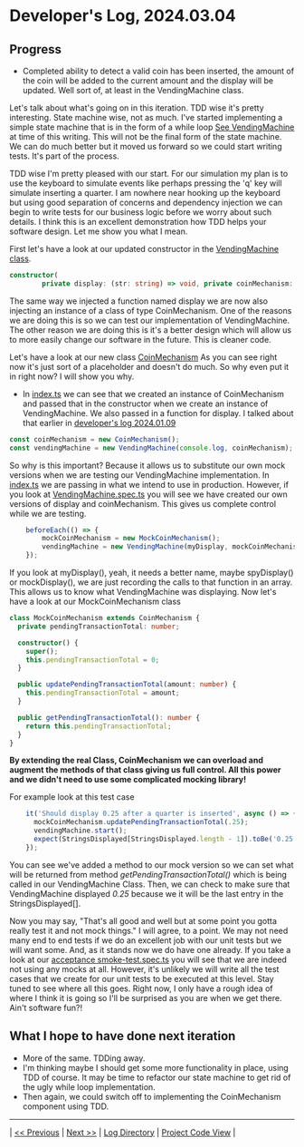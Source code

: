 # Developer's Log, 2024.03.04

## Progress

* Completed ability to detect a valid coin has been inserted, the amount of the coin will be added to the current amount and the display will be updated. Well sort of, at least in the VendingMachine class.

Let's talk about what's going on in this iteration. TDD wise it's pretty interesting. State machine wise, not as much. I've started implementing a simple state machine that is in the form of a while loop [See VendingMachine](https://github.com/WoodyB/vending-machine-project/blob/rc-430/src/VendingMachine.ts) at time of this writing. This will not be the final form of the state machine. We can do much better but it moved us forward so we could start writing tests. It's part of the process.

TDD wise I'm pretty pleased with our start. For our simulation my plan is to use the keyboard to simulate events like perhaps pressing the 'q' key will simulate inserting a quarter. I am nowhere near hooking up the keyboard but using good separation of concerns and dependency injection we can begin to write tests for our business logic before we worry about such details. I think this is an excellent demonstration how TDD helps your software design. Let me show you what I mean.

First let's have a look at our updated constructor in the [VendingMachine class](https://github.com/WoodyB/vending-machine-project/blob/rc-430/src/VendingMachine.ts#L15C17-L16C1).

``` typescript
constructor(
        private display: (str: string) => void, private coinMechanism: CoinMechanism) 
```

The same way we injected a function named display we are now also injecting an instance of a class of type CoinMechanism. One of the reasons we are doing this is so we can test our implementation of VendingMachine. The other reason we are doing this is it's a better design which will allow us to more easily change our software in the future. This is cleaner code.

Let's have a look at our new class [CoinMechanism](https://github.com/WoodyB/vending-machine-project/blob/rc-430/src/CoinMechanism.ts) As you can see right now it's just sort of a placeholder and doesn't do much. So why even put it in right now? I will show you why.

* In [index.ts](https://github.com/WoodyB/vending-machine-project/blob/rc-430/src/index.ts) we can see that we created an instance of CoinMechanism and passed that in the constructor when we create an instance of VendingMachine. We also passed in a function for display. I talked about that earlier in [developer's log 2024.01.09](https://github.com/WoodyB/vending-machine-project/blob/rc-430/design/developers-log/2024.01.09.md)

``` typescript
const coinMechanism = new CoinMechanism();
const vendingMachine = new VendingMachine(console.log, coinMechanism);
```

So why is this important? Because it allows us to substitute our own mock versions when we are testing our VendingMachine implementation. In [index.ts](https://github.com/WoodyB/vending-machine-project/blob/rc-430/src/index.ts) we are passing in what we intend to use in production. However, if you look at [VendingMachine.spec.ts](https://github.com/WoodyB/vending-machine-project/blob/rc-430/test/commit/VendingMachine.spec.ts) you will see we have created our own versions of display and coinMechanism. This gives us complete control while we are testing.

``` typescript
    beforeEach(() => {
        mockCoinMechanism = new MockCoinMechanism();
        vendingMachine = new VendingMachine(myDisplay, mockCoinMechanism);
    });
```

If you look at myDisplay(), yeah, it needs a better name, maybe spyDisplay() or mockDisplay(), we are just recording the calls to that function in an array. This allows us to know what VendingMachine was displaying. Now let's have a look at our MockCoinMechanism class

``` typescript
class MockCoinMechanism extends CoinMechanism {
  private pendingTransactionTotal: number;

  constructor() {
    super();
    this.pendingTransactionTotal = 0;
  }

  public updatePendingTransactionTotal(amount: number) {
    this.pendingTransactionTotal = amount;
  }

  public getPendingTransactionTotal(): number {
    return this.pendingTransactionTotal;
  }
}
```

**By extending the real Class, CoinMechanism we can overload and augment the methods of that class giving us full control. All this power and we didn't need to use some complicated mocking library!**

For example look at this test case

``` typescript
    it('Should display 0.25 after a quarter is inserted', async () => {
      mockCoinMechanism.updatePendingTransactionTotal(.25);
      vendingMachine.start();
      expect(StringsDisplayed[StringsDisplayed.length - 1]).toBe('0.25');
    });
```

You can see we've added a method to our mock version so we can set what will be returned from method *getPendingTransactionTotal()* which is being called in our VendingMachine Class. Then, we can check to make sure that VendingMachine displayed *0.25* because we it will be the last entry in the StringsDisplayed[].

Now you may say, "That's all good and well but at some point you gotta really test it and not mock things." I will agree, to a point. We may not need many end to end tests if we do an excellent job with our unit tests but we will want some. And, as it stands now we do have one already. If you take a look at our [acceptance smoke-test.spec.ts](https://github.com/WoodyB/vending-machine-project/blob/rc-430/test/acceptance/smoke-test.spec.ts) you will see that we are indeed not using any mocks at all. However, it's unlikely we will write all the test cases that we create for our unit tests to be executed at this level. Stay tuned to see where all this goes. Right now, I only have a rough idea of where I think it is going so I'll be surprised as you are when we get there. Ain't software fun?!

## What I hope to have done next iteration

* More of the same. TDDing away.
* I'm thinking maybe I should get some more functionality in place, using TDD of course. It may be time to refactor our state machine to get rid of the ugly while loop implementation.
* Then again, we could switch off to implementing the CoinMechanism component using TDD.

---
| [<< Previous](https://woodyb.github.io/vending-machine-project/design/developers-log/2024.03.03)
| [Next >>](https://woodyb.github.io/vending-machine-project/design/developers-log/2024.03.07)
| [Log Directory](https://woodyb.github.io/vending-machine-project/design/developers-log/Directory-Of-Developers-Logs)
| [Project Code View](https://github.com/WoodyB/vending-machine-project) |
